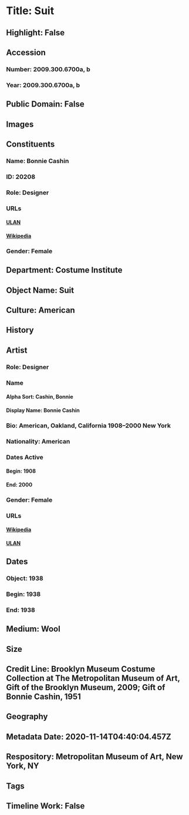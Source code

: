 # Title: Suit
## Highlight: False
## Accession
### Number: 2009.300.6700a, b
### Year: 2009.300.6700a, b
## Public Domain: False
## Images
## Constituents
### Name: Bonnie Cashin
### ID: 20208
### Role: Designer
### URLs
#### [ULAN](http://vocab.getty.edu/page/ulan/500334031)
#### [Wikipedia](https://www.wikidata.org/wiki/Q4942309)
### Gender: Female
## Department: Costume Institute
## Object Name: Suit
## Culture: American
## History
## Artist
### Role: Designer
### Name
#### Alpha Sort: Cashin, Bonnie
#### Display Name: Bonnie Cashin
### Bio: American, Oakland, California 1908–2000 New York
### Nationality: American
### Dates Active
#### Begin: 1908
#### End: 2000
### Gender: Female
### URLs
#### [Wikipedia](https://www.wikidata.org/wiki/Q4942309)
#### [ULAN](http://vocab.getty.edu/page/ulan/500334031)
## Dates
### Object: 1938
### Begin: 1938
### End: 1938
## Medium: Wool
## Size
## Credit Line: Brooklyn Museum Costume Collection at The Metropolitan Museum of Art, Gift of the Brooklyn Museum, 2009; Gift of Bonnie Cashin, 1951
## Geography
## Metadata Date: 2020-11-14T04:40:04.457Z
## Respository: Metropolitan Museum of Art, New York, NY
## Tags
## Timeline Work: False